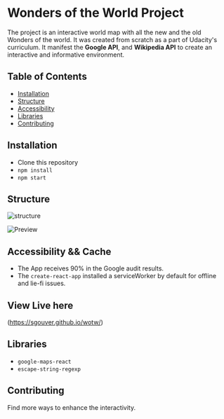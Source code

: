 # Wonders of the World Project

The project is an interactive world map with all the new and the old Wonders of the world.
It was created from scratch as a part of Udacity's curriculum. It manifest the __Google API__,
and __Wikipedia API__ to create an interactive and informative environment.

## Table of Contents

* [Installation](#installation)
* [Structure](#structure)
* [Accessibility](#Accessibility)
* [Libraries](#libraries)
* [Contributing](#contributing)

## Installation

*  Clone this repository
* `npm install`
* `npm start`

## Structure

![structure](https://image.ibb.co/mWQRQe/structure.png)

![Preview](https://preview.ibb.co/jyx6Qe/wonders_preview.jpg)

## Accessibility && Cache

* The App receives 90% in the Google audit results.
* The `create-react-app` installed a serviceWorker by default for offline and lie-fi issues.

## View Live here

(https://sgouver.github.io/wotw/)

## Libraries

* `google-maps-react`
* `escape-string-regexp`

## Contributing

Find more ways to enhance the interactivity.
